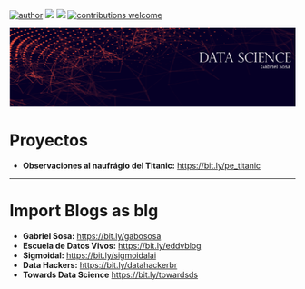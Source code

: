 [![author](https://img.shields.io/badge/in-gsosa-blue.svg)](https://www.linkedin.com/in/juangsosa/) [![](https://img.shields.io/badge/python-3.7+-blue.svg)](https://www.python.org/downloads/release/python-365/) [![](https://img.shields.io/badge/CRAN-rproject-blue.svg)](http://https://www.r-project.org) [![contributions welcome](https://img.shields.io/badge/proyectos-bienvenidos-brightgreen.svg?style=flat)](https://github.com/SosaGabriel/DataScience)

<p align="center">
  <img src="DSGS-02.png" >
</p>


#  Proyectos
* **Observaciones al naufrágio del Titanic:** https://bit.ly/pe_titanic



---
#  Import Blogs as blg
* **Gabriel Sosa:** https://bit.ly/gabososa
* **Escuela de Datos Vivos:** https://bit.ly/eddvblog
* **Sigmoidal:** https://bit.ly/sigmoidalai
* **Data Hackers:** https://bit.ly/datahackerbr
* **Towards Data Science** https://bit.ly/towardsds
